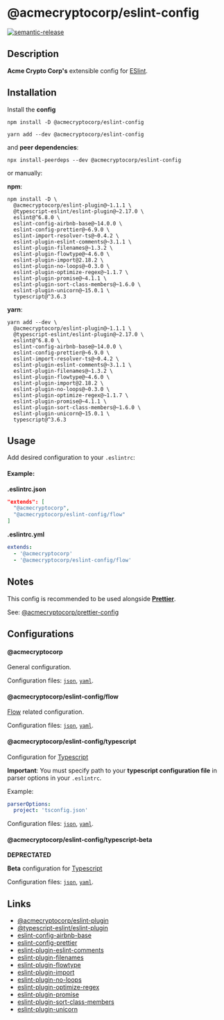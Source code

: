 # @acmecryptocorp/eslint-config

[![semantic-release](https://img.shields.io/badge/%20%20%F0%9F%93%A6%F0%9F%9A%80-semantic--release-e10079.svg)](https://github.com/semantic-release/semantic-release)

## Description

**Acme Crypto Corp's** extensible config for [ESlint](https://eslint.org/).

## Installation

Install the **config**

```shell
npm install -D @acmecryptocorp/eslint-config
```

```shell
yarn add --dev @acmecryptocorp/eslint-config
```

and **peer dependencies**:

```shell
npx install-peerdeps --dev @acmecryptocorp/eslint-config
```

or manually:

**npm**:

```shell
npm install -D \
  @acmecryptocorp/eslint-plugin@~1.1.1 \
  @typescript-eslint/eslint-plugin@~2.17.0 \
  eslint@^6.8.0 \
  eslint-config-airbnb-base@~14.0.0 \
  eslint-config-prettier@~6.9.0 \
  eslint-import-resolver-ts@~0.4.2 \
  eslint-plugin-eslint-comments@~3.1.1 \
  eslint-plugin-filenames@~1.3.2 \
  eslint-plugin-flowtype@~4.6.0 \
  eslint-plugin-import@2.18.2 \
  eslint-plugin-no-loops@~0.3.0 \
  eslint-plugin-optimize-regex@~1.1.7 \
  eslint-plugin-promise@~4.1.1 \
  eslint-plugin-sort-class-members@~1.6.0 \
  eslint-plugin-unicorn@~15.0.1 \
  typescript@^3.6.3
```

**yarn**:

```shell
yarn add --dev \
  @acmecryptocorp/eslint-plugin@~1.1.1 \
  @typescript-eslint/eslint-plugin@~2.17.0 \
  eslint@^6.8.0 \
  eslint-config-airbnb-base@~14.0.0 \
  eslint-config-prettier@~6.9.0 \
  eslint-import-resolver-ts@~0.4.2 \
  eslint-plugin-eslint-comments@~3.1.1 \
  eslint-plugin-filenames@~1.3.2 \
  eslint-plugin-flowtype@~4.6.0 \
  eslint-plugin-import@2.18.2 \
  eslint-plugin-no-loops@~0.3.0 \
  eslint-plugin-optimize-regex@~1.1.7 \
  eslint-plugin-promise@~4.1.1 \
  eslint-plugin-sort-class-members@~1.6.0 \
  eslint-plugin-unicorn@~15.0.1 \
  typescript@^3.6.3
```

## Usage

Add desired configuration to your `.eslintrc`:

#### Example:

**.eslintrc.json**

```json
"extends": [
  "@acmecryptocorp",
  "@acmecryptocorp/eslint-config/flow"
]
```

**.eslintrc.yml**

```yaml
extends:
  - '@acmecryptocorp'
  - '@acmecryptocorp/eslint-config/flow'
```

## Notes

This config is recommended to be used alongside [**Prettier**](https://prettier.io/).

See: [@acmecryptocorp/prettier-config](https://github.com/acmecryptocorp/prettier-config)

## Configurations

#### @acmecryptocorp

General configuration.

Configuration files: [`json`](general/eslintrc.json), [`yaml`](general/eslintrc.yaml).

#### @acmecryptocorp/eslint-config/flow

[Flow](https://flow.org/) related configuration.

Configuration files: [`json`](flow/eslintrc.json), [`yaml`](flow/eslintrc.yaml).

#### @acmecryptocorp/eslint-config/typescript

Configuration for [Typescript](https://www.typescriptlang.org/)

**Important**: You must specify path to your **typescript configuration file** in parser options in your `.eslintrc`.

Example:

```yaml
parserOptions:
  project: 'tsconfig.json'
```

Configuration files: [`json`](typescript/eslintrc.json), [`yaml`](typescript/eslintrc.yaml).

#### @acmecryptocorp/eslint-config/typescript-beta

**DEPRECTATED**

**Beta** configuration for [Typescript](https://www.typescriptlang.org/)

Configuration files: [`json`](typescript-beta/eslintrc.json), [`yaml`](typescript-beta/eslintrc.yaml).

## Links

- [@acmecryptocorp/eslint-plugin](https://github.com/acmecryptocorp/acme-eslint-plugin)
- [@typescript-eslint/eslint-plugin](https://github.com/typescript-eslint/typescript-eslint/tree/master/packages/eslint-plugin)
- [eslint-config-airbnb-base](https://github.com/airbnb/javascript/tree/master/packages/eslint-config-airbnb-base)
- [eslint-config-prettier](https://github.com/prettier/eslint-config-prettier)
- [eslint-plugin-eslint-comments](https://github.com/mysticatea/eslint-plugin-eslint-comments)
- [eslint-plugin-filenames](https://github.com/selaux/eslint-plugin-filenames)
- [eslint-plugin-flowtype](https://github.com/gajus/eslint-plugin-flowtype)
- [eslint-plugin-import](https://github.com/benmosher/eslint-plugin-import)
- [eslint-plugin-no-loops](https://github.com/buildo/eslint-plugin-no-loops)
- [eslint-plugin-optimize-regex](https://github.com/BrainMaestro/eslint-plugin-optimize-regex)
- [eslint-plugin-promise](https://github.com/xjamundx/eslint-plugin-promise)
- [eslint-plugin-sort-class-members](https://github.com/bryanrsmith/eslint-plugin-sort-class-members)
- [eslint-plugin-unicorn](https://github.com/sindresorhus/eslint-plugin-unicorn)
